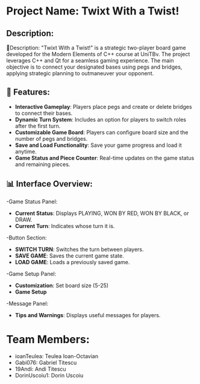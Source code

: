 # Project Name: Twixt With a Twist!

## Description:
🧩Description:
"Twixt With a Twist!" is a strategic two-player board game developed for the Modern Elements of C++ course at UniTBv. The project leverages C++ and Qt for a seamless gaming experience. The main objective is to connect your designated bases using pegs and bridges, applying strategic planning to outmaneuver your opponent.

## 📌 Features:
- **Interactive Gameplay**: Players place pegs and create or delete bridges to connect their bases.
- **Dynamic Turn System**: Includes an option for players to switch roles after the first turn.
- **Customizable Game Board**: Players can configure board size and the number of pegs and bridges.
- **Save and Load Functionality**: Save your game progress and load it anytime.
- **Game Status and Piece Counter**: Real-time updates on the game status and remaining pieces.

## 📊 Interface Overview:

-Game Status Panel:
- **Current Status**: Displays PLAYING, WON BY RED, WON BY BLACK, or DRAW.
- **Current Turn**: Indicates whose turn it is.

-Button Section:
- **SWITCH TURN**: Switches the turn between players.
- **SAVE GAME**: Saves the current game state.
- **LOAD GAME**: Loads a previously saved game.

-Game Setup Panel:
- **Customization**: Set board size (5-25)
- **Game Setup**

-Message Panel:
- **Tips and Warnings**: Displays useful messages for players.

# Team Members:
- ioanTeulea: Teulea Ioan-Octavian
- Gabi076: Gabriel Titescu
- 19Andi: Andi Titescu
- DorinUscoiu1: Dorin Uscoiu
